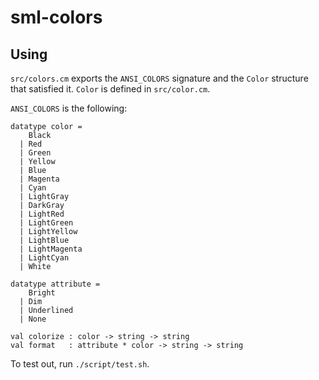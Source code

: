 # sml-colors

## Using

`src/colors.cm` exports the `ANSI_COLORS` signature and the `Color` structure
that satisfied it. `Color` is defined in `src/color.cm`.

`ANSI_COLORS` is the following:
```Standard ML
datatype color =
    Black
  | Red
  | Green
  | Yellow
  | Blue
  | Magenta
  | Cyan
  | LightGray
  | DarkGray
  | LightRed
  | LightGreen
  | LightYellow
  | LightBlue
  | LightMagenta
  | LightCyan
  | White

datatype attribute =
    Bright
  | Dim
  | Underlined
  | None

val colorize : color -> string -> string
val format   : attribute * color -> string -> string
```

To test out, run `./script/test.sh`.
